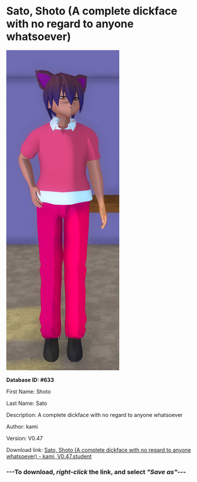 # Sato, Shoto (A complete dickface with no regard to anyone whatsoever)

<img src="https://raw.githubusercontent.com/Arbiter1223/Daigaku-Gurashi-Custom-Students/master/Students/Files/Sato%2C%20Shoto%20(A%20complete%20dickface%20with%20no%20regard%20to%20anyone%20whatsoever).png" title="Sato, Shoto (A complete dickface with no regard to anyone whatsoever) - kami, V0.47">

**Database ID: #633**

First Name: Shoto

Last Name: Sato

Description: A complete dickface with no regard to anyone whatsoever

Author: kami

Version: V0.47

Download link: <a href="https://raw.githubusercontent.com/Arbiter1223/Daigaku-Gurashi-Custom-Students/master/Students/Files/Sato%2C%20Shoto%20(A%20complete%20dickface%20with%20no%20regard%20to%20anyone%20whatsoever)%20-%20kami%2C%20V0.47.student">Sato, Shoto (A complete dickface with no regard to anyone whatsoever) - kami, V0.47.student</a>

### ---**To download, _right-click_ the link, and select _"Save as"_**---
